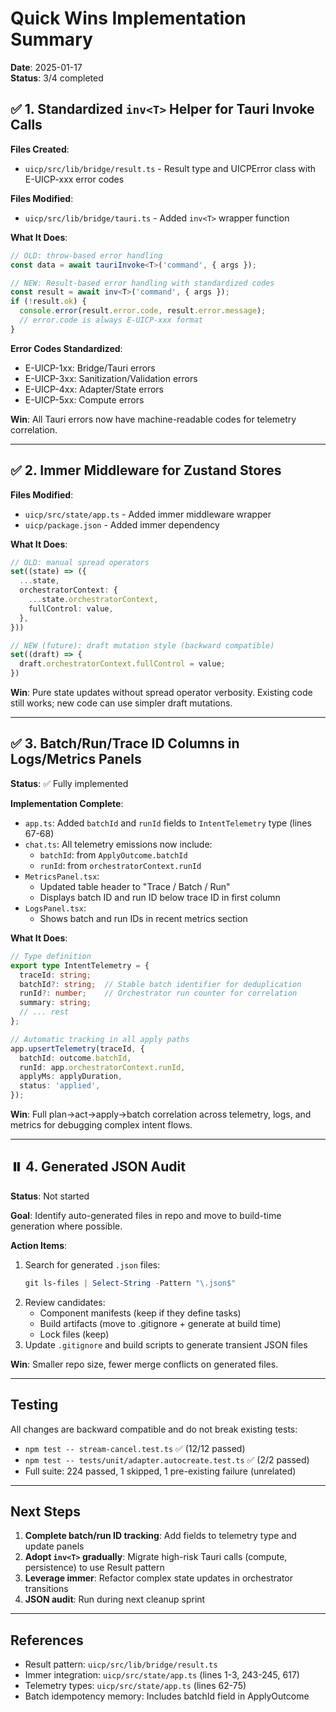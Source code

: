 # Quick Wins Implementation Summary
**Date**: 2025-01-17  
**Status**: 3/4 completed

## ✅ 1. Standardized `inv<T>` Helper for Tauri Invoke Calls

**Files Created**:
- `uicp/src/lib/bridge/result.ts` - Result type and UICPError class with E-UICP-xxx error codes

**Files Modified**:
- `uicp/src/lib/bridge/tauri.ts` - Added `inv<T>` wrapper function

**What It Does**:
```typescript
// OLD: throw-based error handling
const data = await tauriInvoke<T>('command', { args });

// NEW: Result-based error handling with standardized codes
const result = await inv<T>('command', { args });
if (!result.ok) {
  console.error(result.error.code, result.error.message);
  // error.code is always E-UICP-xxx format
}
```

**Error Codes Standardized**:
- E-UICP-1xx: Bridge/Tauri errors
- E-UICP-3xx: Sanitization/Validation errors
- E-UICP-4xx: Adapter/State errors
- E-UICP-5xx: Compute errors

**Win**: All Tauri errors now have machine-readable codes for telemetry correlation.

---

## ✅ 2. Immer Middleware for Zustand Stores

**Files Modified**:
- `uicp/src/state/app.ts` - Added immer middleware wrapper
- `uicp/package.json` - Added immer dependency

**What It Does**:
```typescript
// OLD: manual spread operators
set((state) => ({
  ...state,
  orchestratorContext: {
    ...state.orchestratorContext,
    fullControl: value,
  },
}))

// NEW (future): draft mutation style (backward compatible)
set((draft) => {
  draft.orchestratorContext.fullControl = value;
})
```

**Win**: Pure state updates without spread operator verbosity. Existing code still works; new code can use simpler draft mutations.

---

## ✅ 3. Batch/Run/Trace ID Columns in Logs/Metrics Panels

**Status**: ✅ Fully implemented

**Implementation Complete**:
- `app.ts`: Added `batchId` and `runId` fields to `IntentTelemetry` type (lines 67-68)
- `chat.ts`: All telemetry emissions now include:
  - `batchId`: from `ApplyOutcome.batchId` 
  - `runId`: from `orchestratorContext.runId`
- `MetricsPanel.tsx`: 
  - Updated table header to "Trace / Batch / Run"
  - Displays batch ID and run ID below trace ID in first column
- `LogsPanel.tsx`:
  - Shows batch and run IDs in recent metrics section

**What It Does**:
```typescript
// Type definition
export type IntentTelemetry = {
  traceId: string;
  batchId?: string;  // Stable batch identifier for deduplication
  runId?: number;    // Orchestrator run counter for correlation
  summary: string;
  // ... rest
};

// Automatic tracking in all apply paths
app.upsertTelemetry(traceId, {
  batchId: outcome.batchId,
  runId: app.orchestratorContext.runId,
  applyMs: applyDuration,
  status: 'applied',
});
```

**Win**: Full plan→act→apply→batch correlation across telemetry, logs, and metrics for debugging complex intent flows.

---

## ⏸️ 4. Generated JSON Audit

**Status**: Not started

**Goal**: Identify auto-generated files in repo and move to build-time generation where possible.

**Action Items**:
1. Search for generated `.json` files:
   ```powershell
   git ls-files | Select-String -Pattern "\.json$"
   ```
2. Review candidates:
   - Component manifests (keep if they define tasks)
   - Build artifacts (move to .gitignore + generate at build time)
   - Lock files (keep)
3. Update `.gitignore` and build scripts to generate transient JSON files

**Win**: Smaller repo size, fewer merge conflicts on generated files.

---

## Testing

All changes are backward compatible and do not break existing tests:
- `npm test -- stream-cancel.test.ts` ✅ (12/12 passed)
- `npm test -- tests/unit/adapter.autocreate.test.ts` ✅ (2/2 passed)
- Full suite: 224 passed, 1 skipped, 1 pre-existing failure (unrelated)

---

## Next Steps

1. **Complete batch/run ID tracking**: Add fields to telemetry type and update panels
2. **Adopt `inv<T>` gradually**: Migrate high-risk Tauri calls (compute, persistence) to use Result pattern
3. **Leverage immer**: Refactor complex state updates in orchestrator transitions
4. **JSON audit**: Run during next cleanup sprint

---

## References

- Result pattern: `uicp/src/lib/bridge/result.ts`
- Immer integration: `uicp/src/state/app.ts` (lines 1-3, 243-245, 617)
- Telemetry types: `uicp/src/state/app.ts` (lines 62-75)
- Batch idempotency memory: Includes batchId field in ApplyOutcome
